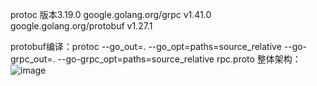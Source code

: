 protoc 版本3.19.0
google.golang.org/grpc v1.41.0
google.golang.org/protobuf v1.27.1

protobuf编译：protoc --go_out=. --go_opt=paths=source_relative --go-grpc_out=. --go-grpc_opt=paths=source_relative rpc.proto
整体架构：
![image](https://user-images.githubusercontent.com/9976943/139677504-7fca44f1-9f4d-4e56-9c5d-d88700b2c9c7.png)

